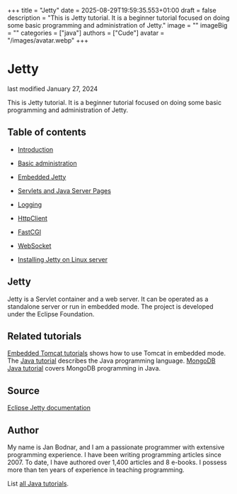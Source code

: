 +++
title = "Jetty"
date = 2025-08-29T19:59:35.553+01:00
draft = false
description = "This is Jetty tutorial. It is a beginner tutorial focused on doing some basic programming and administration of Jetty."
image = ""
imageBig = ""
categories = ["java"]
authors = ["Cude"]
avatar = "/images/avatar.webp"
+++

# Jetty

last modified January 27, 2024

 

This is Jetty tutorial. It is a beginner tutorial focused
on doing some basic programming and administration of Jetty.

## Table of contents

  - [Introduction](introduction/)

  - [Basic administration](admin/)

  - [Embedded Jetty](embedded/)

  - [Servlets and Java Server Pages](servlets/)

  - [Logging](logging/)

  - [HttpClient](httpclient/)

  - [FastCGI](fastcgi/)

  - [WebSocket](websocket/)

  - [Installing Jetty on Linux server](install/)

## Jetty

Jetty is a Servlet container and a web server. It can be operated as a
standalone server or run in embedded mode. The project is developed
under the Eclipse Foundation.

## Related tutorials

[Embedded Tomcat tutorials](/web/embeddedtomcat) shows how to use 
Tomcat in embedded mode.
The [Java tutorial](/lang/java/) describes the Java programming language.
[MongoDB Java tutorial](/db/mongodbjava/) covers MongoDB programming in Java.

## Source

[Eclipse Jetty documentation](https://eclipse.dev/jetty/documentation.php)

## Author

My name is Jan Bodnar, and I am a passionate programmer with extensive
programming experience. I have been writing programming articles since 2007.
To date, I have authored over 1,400 articles and 8 e-books. I possess more
than ten years of experience in teaching programming.

List [all Java tutorials](/java/).
